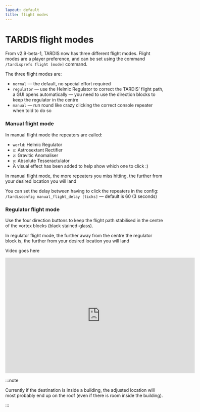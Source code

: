 ```yaml
---
layout: default
title: flight modes
---
```


# TARDIS flight modes

From v2.9-beta-1, TARDIS now has three different flight modes. Flight modes are a player preference, and can be set
using the command `/tardisprefs flight [mode]` command.

The three flight modes are:

- `normal` — the default, no special effort required
- `regulator` — use the Helmic Regulator to correct the TARDIS’ flight path, a GUI opens automatically — you need to use
  the direction blocks to keep the regulator in the centre
- `manual` — run round like crazy clicking the correct console repeater when told to do so

### Manual flight mode

In manual flight mode the repeaters are called:

- `world`: Helmic Regulator
- `x`: Astrosextant Rectifier
- `z`: Gravitic Anomaliser
- `y`: Absolute Tesseractulator
- A visual effect has been added to help show which one to click :)

In manual flight mode, the more repeaters you miss hitting, the further from your desired location you will land

You can set the delay between having to click the repeaters in the config: `/tardisconfig manual_flight_delay [ticks]` —
default is 60 (3 seconds)

<!--Video goes here

<iframe src="https://player.vimeo.com/video/57807692" width="600" height="366" frameborder="0" webkitallowfullscreen mozallowfullscreen allowfullscreen></iframe>-->

### Regulator flight mode

Use the four direction buttons to keep the flight path stabilised in the centre of the vortex blocks (black
stained-glass).

In regulator flight mode, the further away from the centre the regulator block is, the further from your desired
location you will land

Video goes here

<iframe src="https://player.vimeo.com/video/90391961" width="600" height="366" frameborder="0" webkitallowfullscreen mozallowfullscreen allowfullscreen></iframe>

:::note

Currently if the destination is inside a building, the adjusted location will most probably end up on the roof (even if
there is room inside the building).

:::